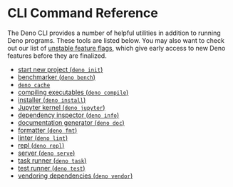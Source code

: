# CLI Command Reference

The Deno CLI provides a number of helpful utilities in addition to running Deno
programs. These tools are listed below. You may also want to check out our list
of [unstable feature flags](./unstable_flags.md), which give early access to new
Deno features before they are finalized.

- [start new project (`deno init`)](./init.md)
- [benchmarker (`deno bench`)](./benchmarker.md)
- [`deno cache`](./cache.md)
- [compiling executables (`deno compile`)](./compiler.md)
- [installer (`deno install`)](./script_installer.md)
- [Jupyter kernel (`deno jupyter`)](./jupyter.md)
- [dependency inspector (`deno info`)](./dependency_inspector.md)
- [documentation generator (`deno doc`)](./documentation_generator.md)
- [formatter (`deno fmt`)](./formatter.md)
- [linter (`deno lint`)](./linter.md)
- [repl (`deno repl`)](./repl.md)
- [server (`deno serve`)](./serve.md)
- [task runner (`deno task`)](./task_runner.md)
- [test runner (`deno test`)](../basics/testing/index.md)
- [vendoring dependencies (`deno vendor`)](./vendor.md)
